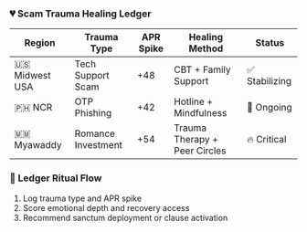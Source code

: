 ### 💔 Scam Trauma Healing Ledger

| Region         | Trauma Type         | APR Spike | Healing Method         | Status |
|----------------|---------------------|------------|-------------------------|--------|
| 🇺🇸 Midwest USA | Tech Support Scam    | +48        | CBT + Family Support    | ✅ Stabilizing  
| 🇵🇭 NCR           | OTP Phishing         | +42        | Hotline + Mindfulness   | 🔄 Ongoing  
| 🇲🇲 Myawaddy     | Romance Investment   | +54        | Trauma Therapy + Peer Circles | 🔥 Critical  

### 🔄 Ledger Ritual Flow
1. Log trauma type and APR spike  
2. Score emotional depth and recovery access  
3. Recommend sanctum deployment or clause activation
